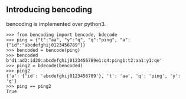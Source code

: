 ## Introducing bencoding

bencoding is implemented over python3.    


    >>> from bencoding import bencode, bdecode
    >>> ping = {"t":"aa", "y":"q", "q":"ping", "a":{"id":"abcdefghij0123456789"}}
    >>> bencoded = bencode(ping)   
    >>> bencoded 
    b'd1:ad2:id20:abcdefghij0123456789e1:q4:ping1:t2:aa1:y1:qe'    
    >>> ping2 = bdecode(bencoded)
    >>> ping2
    {'a': {'id': 'abcdefghij0123456789'}, 't': 'aa', 'q': 'ping', 'y': 'q'}   
    >>> ping == ping2
    True
